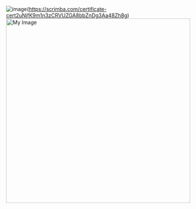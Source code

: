 ![image](https://github.com/user-attachments/assets/3cc7f89e-3aa2-4ef8-9253-22caf4c1f410)(https://scrimba.com/certificate-cert2uNjfK9m1n3zCRVUZGA8bbZnDg3Aa48Zh8g)
<a href="https://www.example.com">
  <img src="[images/my-image.png](https://github.com/user-attachments/assets/3cc7f89e-3aa2-4ef8-9253-22caf4c1f410)" alt="My Image" width="500" />
</a>
